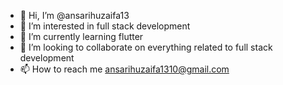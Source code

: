 - 👋 Hi, I’m @ansarihuzaifa13
- 👀 I’m interested in full stack development
- 🌱 I’m currently learning flutter
- 💞️ I’m looking to collaborate on everything related to full stack development
- 📫 How to reach me ansarihuzaifa1310@gmail.com

<!---
ansarihuzaifa13/ansarihuzaifa13 is a ✨ special ✨ repository because its `README.md` (this file) appears on your GitHub profile.
You can click the Preview link to take a look at your changes.
--->

